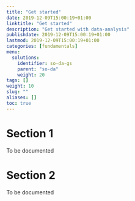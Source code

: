 ```yaml
---
title: "Get started"
date: 2019-12-09T15:00:19+01:00
linktitle: "Get started"
description: "Get started with data-analysis"
publishdate: 2019-12-09T15:00:19+01:00
lastmod: 2019-12-09T15:00:19+01:00
categories: [fundamentals]
menu:
  solutions:
    identifier: so-da-gs
    parent: "so-da"
    weight: 20
tags: []
weight: 10
slug: ""
aliases: []
toc: true
---
```


# Section 1

To be documented

# Section 2

To be documented
